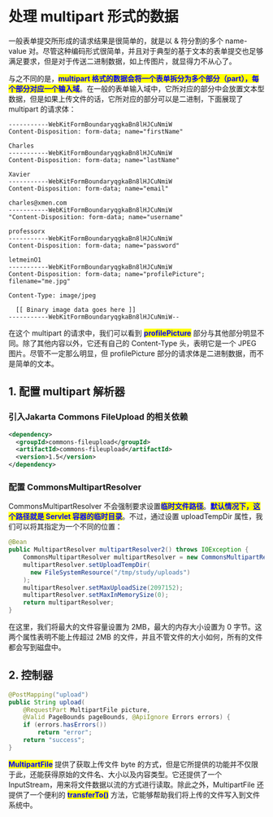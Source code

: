 # 处理 multipart 形式的数据

一般表单提交所形成的请求结果是很简单的，就是以 & 符分割的多个 name-value 对。尽管这种编码形式很简单，并且对于典型的基于文本的表单提交也足够满足要求，但是对于传送二进制数据，如上传图片，就显得力不从心了。

与之不同的是，<mark style="color:blue;">**multipart 格式的数据会将一个表单拆分为多个部分（part），每个部分对应一个输入域**</mark>。在一般的表单输入域中，它所对应的部分中会放置文本型数据，但是如果上传文件的话，它所对应的部分可以是二进制，下面展现了 multipart 的请求体：

```http
-----------WebKitFormBoundaryqgkaBn8lHJCuNmiW
Content-Disposition: form-data; name="firstName"

Charles
-----------WebKitFormBoundaryqgkaBn8lHJCuNmiW
Content-Disposition: form-data; name="lastName"

Xavier
-----------WebKitFormBoundaryqgkaBn8lHJCuNmiW
Content-Disposition: form-data; name="email"

charles@xmen.com
-----------WebKitFormBoundaryqgkaBn8lHJCuNmiW
"Content-Disposition: form-data; name="username"

professorx
-----------WebKitFormBoundaryqgkaBn8lHJCuNmiW
Content-Disposition: form-data; name="password"

letmeinO1
-----------WebKitFormBoundaryqgkaBn8lHJCuNmiW
Content-Disposition: form-data; name="profilePicture"; filename="me.jpg"

Content-Type: image/jpeg

  [[ Binary image data goes here ]]
-----------WebKitFormBoundaryqgkaBn8lHJCuNmiW--
```

在这个 multipart 的请求中，我们可以看到 <mark style="color:blue;">**profilePicture**</mark> 部分与其他部分明显不同。除了其他内容以外，它还有自己的 Content-Type 头，表明它是一个 JPEG 图片。尽管不一定那么明显，但 profilePicture 部分的请求体是二进制数据，而不是简单的文本。

## **1. 配置 multipart 解析器**

### **引入Jakarta Commons FileUpload 的相关依赖**

```xml
<dependency>
  <groupId>commons-fileupload</groupId>
  <artifactId>commons-fileupload</artifactId>
  <version>1.5</version>
</dependency>
```

### 配置 CommonsMultipartResolver

CommonsMultipartResolver 不会强制要求设置<mark style="color:blue;">**临时文件路径**</mark>。<mark style="color:blue;">**默认情况下，这个路径就是 Servlet 容器的临时目录**</mark>。不过，通过设置 uploadTempDir 属性，我们可以将其指定为一个不同的位置：

```java
@Bean
public MultipartResolver multipartResolver2() throws IOException {
    CommonsMultipartResolver multipartResolver = new CommonsMultipartResolver();
    multipartResolver.setUploadTempDir(
      new FileSystemResource("/tmp/study/uploads")
    );
    multipartResolver.setMaxUploadSize(2097152);
    multipartResolver.setMaxInMemorySize(0);
    return multipartResolver;
}
```

在这里，我们将最大的文件容量设置为 2MB，最大的内存大小设置为 0 字节。这两个属性表明不能上传超过 2MB 的文件，并且不管文件的大小如何，所有的文件都会写到磁盘中。

## **2. 控制器**

```java
@PostMapping("upload")
public String upload(
    @RequestPart MultipartFile picture,
    @Valid PageBounds pageBounds, @ApiIgnore Errors errors) {
    if (errors.hasErrors())
        return "error";
    return "success";
}
```

<mark style="color:blue;">**MultipartFile**</mark> 提供了获取上传文件 byte 的方式，但是它所提供的功能并不仅限于此，还能获得原始的文件名、大小以及内容类型。它还提供了一个 InputStream，用来将文件数据以流的方式进行读取。除此之外，MultipartFile 还提供了一个便利的 <mark style="color:blue;">**transferTo()**</mark> 方法，它能够帮助我们将上传的文件写入到文件系统中。
